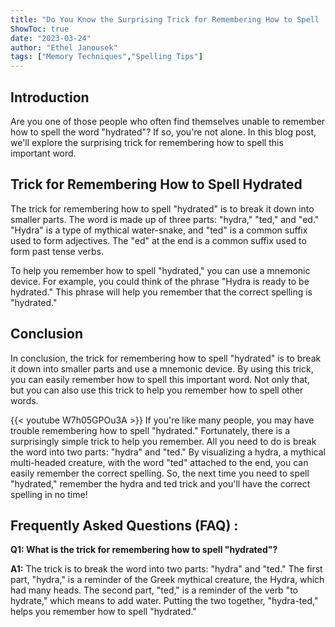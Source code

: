 ```yaml
---
title: "Do You Know the Surprising Trick for Remembering How to Spell 'Hydrated'? Find Out Now!"
ShowToc: true 
date: "2023-03-24"
author: "Ethel Janousek" 
tags: ["Memory Techniques","Spelling Tips"]
---
```

## Introduction

Are you one of those people who often find themselves unable to remember how to spell the word "hydrated"? If so, you're not alone. In this blog post, we'll explore the surprising trick for remembering how to spell this important word.

## Trick for Remembering How to Spell Hydrated

The trick for remembering how to spell "hydrated" is to break it down into smaller parts. The word is made up of three parts: "hydra," "ted," and "ed." "Hydra" is a type of mythical water-snake, and "ted" is a common suffix used to form adjectives. The "ed" at the end is a common suffix used to form past tense verbs.

To help you remember how to spell "hydrated," you can use a mnemonic device. For example, you could think of the phrase "Hydra is ready to be hydrated." This phrase will help you remember that the correct spelling is "hydrated."

## Conclusion

In conclusion, the trick for remembering how to spell "hydrated" is to break it down into smaller parts and use a mnemonic device. By using this trick, you can easily remember how to spell this important word. Not only that, but you can also use this trick to help you remember how to spell other words.

{{< youtube W7h05GPOu3A >}} 
If you're like many people, you may have trouble remembering how to spell "hydrated." Fortunately, there is a surprisingly simple trick to help you remember. All you need to do is break the word into two parts: "hydra" and "ted." By visualizing a hydra, a mythical multi-headed creature, with the word "ted" attached to the end, you can easily remember the correct spelling. So, the next time you need to spell "hydrated," remember the hydra and ted trick and you'll have the correct spelling in no time!

## Frequently Asked Questions (FAQ) :
**Q1: What is the trick for remembering how to spell "hydrated"?**

**A1:** The trick is to break the word into two parts: "hydra" and "ted." The first part, "hydra," is a reminder of the Greek mythical creature, the Hydra, which had many heads. The second part, "ted," is a reminder of the verb "to hydrate," which means to add water. Putting the two together, "hydra-ted," helps you remember how to spell "hydrated."






